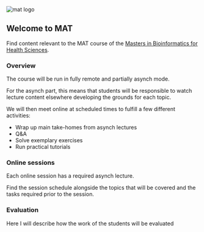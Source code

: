 ![mat logo](images/logo.png)

## Welcome to MAT

Find content relevant to the MAT course of the [Masters in Bioinformatics for Health Sciences](https://www.upf.edu/web/bioinformatics).

### Overview

The course will be run in fully remote and partially asynch mode. 

For the asynch part, this means that students will be responsible to watch lecture content elsewhere developing the grounds for each topic. 

We will then meet online at scheduled times to fulfill a few different activities:

- Wrap up main take-homes from asynch lectures
- Q&A
- Solve exemplary exercises
- Run practical tutorials

### Online sessions

Each online session has a required asynch lecture. 

Find the session schedule alongside the topics that will be covered and the tasks required prior to the session.

### Evaluation

Here I will describe how the work of the students will be evaluated
